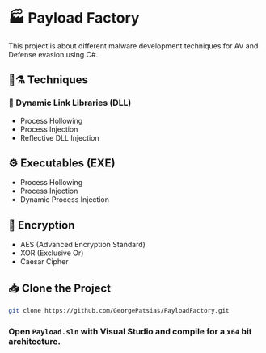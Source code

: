 # 🏭 Payload Factory
This project is about different malware development techniques for AV and Defense evasion using C#.

## 🧬⚗️ Techniques

### 📃 Dynamic Link Libraries (DLL)
* Process Hollowing
* Process Injection
* Reflective DLL Injection

## ⚙️ Executables (EXE)
* Process Hollowing
* Process Injection
* Dynamic Process Injection

## 🔐 Encryption
* AES (Advanced Encryption Standard)
* XOR (Exclusive Or)
* Caesar Cipher

## 📥 Clone the Project
```bash
git clone https://github.com/GeorgePatsias/PayloadFactory.git
```
### Open `Payload.sln` with Visual Studio and compile for a `x64` bit architecture.
